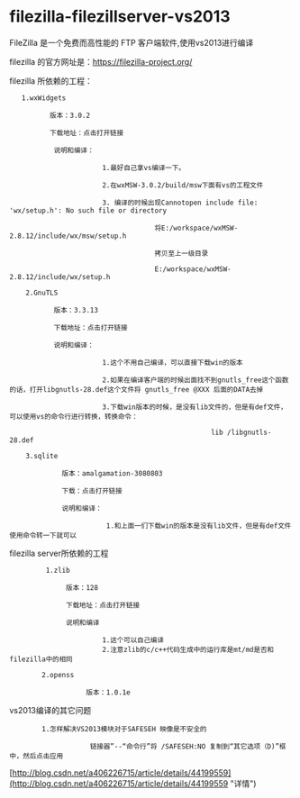 # filezilla-filezillserver-vs2013
FileZilla 是一个免费而高性能的 FTP 客户端软件,使用vs2013进行编译

filezilla 的官方网址是：https://filezilla-project.org/

filezilla 所依赖的工程：

       1.wxWidgets

              版本：3.0.2

              下载地址：点击打开链接

               说明和编译：

                           1.最好自己拿vs编译一下。

                           2.在wxMSW-3.0.2/build/msw下面有vs的工程文件

                           3. 编译的时候出现Cannotopen include file: 'wx/setup.h': No such file or directory

                                        将E:/workspace/wxMSW-2.8.12/include/wx/msw/setup.h

                                        拷贝至上一级目录

                                        E:/workspace/wxMSW-2.8.12/include/wx/setup.h

        2.GnuTLS

               版本：3.3.13

               下载地址：点击打开链接

               说明和编译：

                           1.这个不用自己编译，可以直接下载win的版本

                           2.如果在编译客户端的时候出面找不到gnutls_free这个函数的话，打开libgnutls-28.def这个文件将 gnutls_free @XXX 后面的DATA去掉

                           3.下载win版本的时候，是没有lib文件的，但是有def文件，可以使用vs的命令行进行转换，转换命令：

                                                      lib /libgnutls-28.def

        3.sqlite

                 版本：amalgamation-3080803

                 下载：点击打开链接

                 说明和编译：

                            1.和上面一们下载win的版本是没有lib文件，但是有def文件使用命令转一下就可以
filezilla server所依赖的工程

             1.zlib

                  版本：128

                  下载地址：点击打开链接

                  说明和编译

                           1.这个可以自己编译
                           2.注意zlib的c/c++代码生成中的运行库是mt/md是否和filezilla中的相同

            2.openss

                       版本：1.0.1e

vs2013编译的其它问题

            1.怎样解决VS2013模块对于SAFESEH 映像是不安全的

                        链接器”--“命令行”将 /SAFESEH:NO 复制到“其它选项（D)”框中，然后点击应用



[http://blog.csdn.net/a406226715/article/details/44199559](http://blog.csdn.net/a406226715/article/details/44199559 "详情")